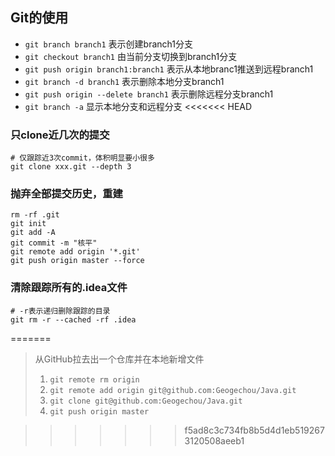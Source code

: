 ## Git的使用
* `git branch branch1`
表示创建branch1分支  
* `git checkout branch1` 
由当前分支切换到branch1分支  
* `git push origin branch1:branch1` 
 表示从本地branc1推送到远程branch1  
* `git branch -d branch1` 
 表示删除本地分支branch1  
* `git push origin --delete branch1` 
表示删除远程分支branch1  
* `git branch -a` 
显示本地分支和远程分支
<<<<<<< HEAD
### 只clone近几次的提交
```
# 仅跟踪近3次commit，体积明显要小很多
git clone xxx.git --depth 3
```
### 抛弃全部提交历史，重建
```
rm -rf .git
git init
git add -A
git commit -m "核平"
git remote add origin '*.git'
git push origin master --force

```
### 清除跟踪所有的.idea文件
```
# -r表示递归删除跟踪的目录
git rm -r --cached -rf .idea
```
=======

>从GitHub拉去出一个仓库并在本地新增文件
>1. `git remote rm origin`   
>2. `git remote add origin git@github.com:Geogechou/Java.git`   
>3. `git clone git@github.com:Geogechou/Java.git`   
>4. `git push origin master`     

>>>>>>> f5ad8c3c734fb8b5d4d1eb5192673120508aeeb1

